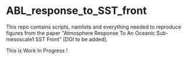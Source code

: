 # ABL_response_to_SST_front

This repo contains scripts, namlists and everything needed to reproduce figures from the paper "Atmosphere Response To An Oceanic Sub-mesoscale1
SST Front" [DOI to be added].

This is Work In Progress !
